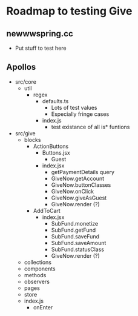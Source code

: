 # Roadmap to testing Give

## newwwspring.cc

- Put stuff to test here

## Apollos

- src/core
  - util
    - regex
      - defaults.ts 
        - Lots of test values
        - Especially fringe cases
      - index.js
        - test existance of all is* funtions
- src/give
  - blocks
    - ActionButtons
      - Buttons.jsx
        - Guest
      - index.jsx
        - getPaymentDetails query
        - GiveNow.getAccount
        - GiveNow.buttonClasses    
        - GiveNow.onClick    
        - GiveNow.giveAsGuest
        - GiveNow.render (?)
    - AddToCart
      - index.jsx
        - SubFund.monetize
        - SubFund.getFund
        - SubFund.saveFund
        - SubFund.saveAmount
        - SubFund.statusClass
        - GiveNow.render (?)
  - collections
  - components
  - methods
  - observers
  - pages
  - store
  - index.js
    - onEnter